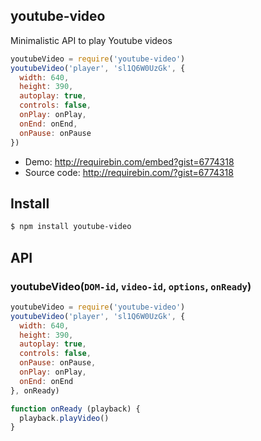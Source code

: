 ## youtube-video

Minimalistic API to play Youtube videos

```js
youtubeVideo = require('youtube-video')
youtubeVideo('player', 'sl1Q6W0UzGk', {
  width: 640,
  height: 390,
  autoplay: true,
  controls: false,
  onPlay: onPlay,
  onEnd: onEnd,
  onPause: onPause
})
```

* Demo: http://requirebin.com/embed?gist=6774318
* Source code: http://requirebin.com/?gist=6774318

## Install

```bash
$ npm install youtube-video
```

## API

### youtubeVideo(`DOM-id`, `video-id`, `options`, `onReady`)

```js
youtubeVideo = require('youtube-video')
youtubeVideo('player', 'sl1Q6W0UzGk', {
  width: 640,
  height: 390,
  autoplay: true,
  controls: false,
  onPause: onPause,
  onPlay: onPlay,
  onEnd: onEnd
}, onReady)

function onReady (playback) {
  playback.playVideo()
}
```
